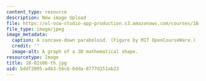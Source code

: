 ```yaml
---
content_type: resource
description: New image Upload
file: https://ol-ocw-studio-app-production.s3.amazonaws.com/courses/18-02-multivariable-calculus-spring-2006/bddf2005a4b356c66dda8777d151ab23_18-02s06-th.jpg
file_type: image/jpeg
image_metadata:
  caption: A concave-down paraboloid. (Figure by MIT OpenCourseWare.)
  credit: ''
  image-alt: A graph of a 3D mathematical shape.
resourcetype: Image
title: 18-02s06-th.jpg
uid: bddf2005-a4b3-56c6-6dda-8777d151ab23
---
```

